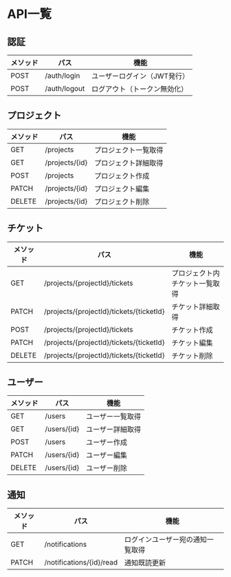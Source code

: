 # API一覧

## 認証

| メソッド | パス | 機能 |
|-----------|------|------|
| POST | /auth/login | ユーザーログイン（JWT発行） |
| POST | /auth/logout | ログアウト（トークン無効化） |

## プロジェクト

| メソッド | パス | 機能 |
|-----------|------|------|
| GET | /projects | プロジェクト一覧取得 |
| GET | /projects/{id} | プロジェクト詳細取得 |
| POST | /projects | プロジェクト作成 |
| PATCH | /projects/{id} | プロジェクト編集 |
| DELETE | /projects/{id} | プロジェクト削除 |

## チケット

| メソッド | パス | 機能 |
|-----------|------|------|
| GET | /projects/{projectId}/tickets | プロジェクト内チケット一覧取得 |
| PATCH | /projects/{projectId}/tickets/{ticketId} | チケット詳細取得 |
| POST | /projects/{projectId}/tickets | チケット作成 |
| PATCH | /projects/{projectId}/tickets/{ticketId} | チケット編集 |
| DELETE | /projects/{projectId}/tickets/{ticketId} | チケット削除 |

## ユーザー

| メソッド | パス | 機能 |
|-----------|------|------|
| GET | /users | ユーザー一覧取得 |
| GET | /users/{id} | ユーザー詳細取得 |
| POST | /users | ユーザー作成 |
| PATCH | /users/{id} | ユーザー編集 |
| DELETE | /users/{id} | ユーザー削除 |

## 通知

| メソッド | パス | 機能 |
|-----------|------|------|
| GET | /notifications | ログインユーザー宛の通知一覧取得 |
| PATCH | /notifications/{id}/read | 通知既読更新 |
